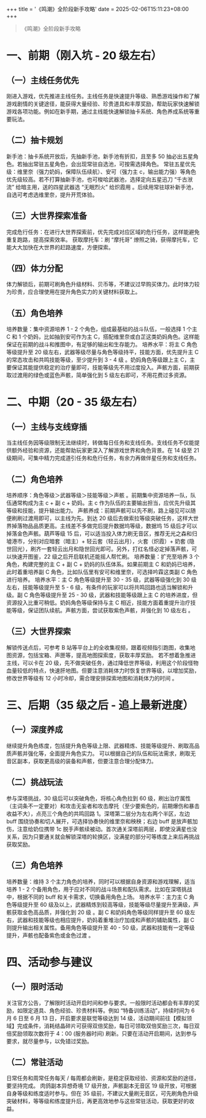 +++
title = '《鸣潮》全阶段新手攻略'
date = 2025-02-06T15:11:23+08:00
+++
> 《鸣潮》全阶段新手攻略
# 一、前期（刚入坑 - 20 级左右）
## （一）主线任务优先
刚进入游戏，优先推进主线任务。主线任务是快速提升等级、熟悉游戏操作和了解游戏剧情的关键途径，能获得大量经验、珍贵道具和丰厚奖励，帮助玩家快速解锁游戏各项功能。例如在新手期，通过主线能快速解锁抽卡系统、角色养成系统等重要玩法。
## （二）抽卡规划
新手池：抽卡系统开放后，先抽新手池，新手池有折扣，且至多 50 抽必出五星角色。若抽出常驻五星角色，会出现常驻自选池，可按需选择角色。
常驻五星优先级：维里奈（强力奶妈，保障队伍续航）、安可（强力主 c，输出能力强）等角色优先级较高。若不打算抽新手池，也可梭哈武器池，选择定向五星迅刀 “千古洑流” 给暗主用，送的四星武器选 “无眠烈火” 给炽霞用 。后续用常驻球补新手池，自选可考虑选维里奈，提升开荒体验。
## （三）大世界探索准备
完成危行任务：在进行大世界探索前，优先完成对应区域的危行任务，这样能避免重复跑路，提高探索效率。
获取摩托车：刷 “摩托哥” 燎照之骑，获得摩托车，它能大大加快在大世界的赶路速度，方便探索。
## （四）体力分配
体力解锁后，前期可刷角色升级材料、贝币等，不建议过早购买体力。此时体力较为珍贵，应合理使用在提升角色实力的关键材料获取上。
## （五）角色培养
培养数量：集中资源培养 1 - 2 个角色，组成最基础的战斗队伍，一般选择 1 个主 C 和 1 个奶妈，比如抽到安可作为主 C，搭配维里奈或白芷这类奶妈角色。这样能保证在前期的战斗和推图中，有足够的输出和生存能力。
培养水平：将主 C 角色等级提升至 20 级左右，武器等级尽量与角色等级持平，技能方面，优先提升主 C 的常态攻击和共鸣技能等级，至少提升到 3 - 4 级 。奶妈角色等级跟上主 C，主要保证其能提供稳定的治疗量即可，技能等级先不用过度投入。声骸方面，前期获取过渡用的绿色或蓝色声骸，简单强化到 5 级左右即可，不用花费过多资源。
# 二、中期（20 - 35 级左右）
## （一）主线与支线穿插
当主线任务因等级限制无法继续时，转做每日任务和支线任务。支线任务不仅能提供额外经验和资源，还能帮助玩家更深入了解游戏世界和角色背景。在 14 级至 21 级期间，可集中精力完成道引任务和危行任务，有余力再做伴星任务和支线任务。
## （二）角色培养
培养顺序：角色等级＞武器等级＞技能等级＞声骸 。前期集中资源培养一队，队伍通常构成为主 c + 副 c + 奶妈。主 c 作为队伍的主要输出担当，应优先升级其等级和技能，提升输出能力。
声骸养成：前期声骸可以先不刷，路上碰见可以随便刷刷过渡用即可，以主线为先。到达 20 级后去做索拉等级突破任务，这样大世界掉落物品品质更高。主线差不多做完后提升数据坞等级，数据坞 15 级后才可以掉落金色声骸。葫芦等级 15 后，可以适当投入体力刷无音区，推荐无光之森和归墟港市，分别对应暗套（暗主）+ 轻云套（轻云出月），火套（炽霞）+ 奶套 (隐世回光），刷齐一套轻云出月和隐世回光即可。另外，打红名怪必定掉落声骸，可以快速开图鉴，22 级之后开启联机还能摇人帮忙刷。
培养数量：扩充至培养 3 个角色，构建完整的主 C + 副 C + 奶妈的队伍体系。如果前期主 C 和奶妈已培养，此时着重培养副 C 角色，比如队伍里有安可和维里奈，可选择吟霖这类副 C 角色进行培养。
培养水平：主 C 角色等级提升至 30 - 35 级，武器等级强化到 30 级左右，技能等级提升至 5 - 6 级，有条件的玩家可以将共鸣回路也适当解锁和升级。副 C 角色等级提升至 25 - 30 级，武器和技能等级跟上主 C 的培养进度，但资源投入比重可稍低。奶妈角色等级保持与主 C 相近，技能方面着重提升治疗技能等级，保证团队续航。声骸方面，尝试获取紫色声骸，并强化到 10 级左右 。
## （三）大世界探索
解锁传送点后，可参考 B 站等平台上的全收集视频，跟着视频指引跑图，收集地图资源，包括宝箱、声匣等，提高地图探索度，获取丰厚奖励。
若不想着急推进主线，可以卡在 20 级，先不做突破任务，通过降低世界等级，利用这个阶段怪物血量较低的特点，快速肝地图。但要注意消耗体力时恢复世界等级，以增加奖励，修改世界等级有 12 小时冷却，需合理安排探索地图和消耗体力的时间 。
# 三、后期（35 级之后 - 追上最新进度）
## （一）深度养成
继续提升角色练度，包括提升角色等级上限、武器精炼、技能等级提升、刷取高品质声骸并强化等，全面提升角色实力。
可以根据自己的队伍和玩法需求，刷取无音区副本，获取更高级的装备和声骸，但要注意合理分配体力。
## （二）挑战玩法
参与深塔挑战，30 级后可以突破角色，将核心角色拉到 60 级，刷出治疗属性（主词条不一定要对）和攻击无妄者和攻击摩托（至少要紫色的，前期爆伤和暴击收益不大），点亮三个角色的共鸣回路 1。深塔第二层分为左右两个半区，左边 buff 围绕协奏和切人展开，可选择协奏快的维里奈和秧秧；右边 buff 是放声骸加伤，注意给奶位携带 1c 脱手声骸续被动。首次通关深塔前两层，即使没满星也没关系，因为只要通关就会解锁深塔的轮换区，没满星的部分可等练度上来后再挑战获取奖励。
## （三）角色培养
培养数量：维持 3 个主力角色的培养，同时可以根据自身资源和游戏理解，适当培养 1 - 2 个备用角色，用于应对不同的战斗场景和配队需求。比如在深塔挑战中，根据不同的 buff 和关卡需求，切换备用角色上场。
培养水平：主力主 C 角色等级提升至 60 级及以上，武器精炼到较高等级，技能等级尽量提升至满级，声骸获取金色高品质，并强化到 20 级 。副 C 和奶妈角色等级同样提升至 60 级左右，武器和技能等级也相应提升，奶妈着重堆治疗加成和声骸的辅助属性，副 C 则提升输出相关属性。备用角色等级提升至 40 - 50 级，武器和技能有一定等级提升，声骸也配备紫色或金色过渡 。
# 四、活动参与建议
## （一）限时活动
关注官方公告，了解限时活动开启时间和参与要求。一般限时活动都会有丰厚的奖励，如限定道具、角色经验、珍贵材料等。例如 “特备训练活动”，持续时间为 6 月 6 日至 6 月 13 日，开启要求是联觉等级达到 14 级，活动期间前往【模拟领域】完成条件，消耗结晶碎片可获得双倍奖励，每日可领取双倍奖励三次，每日双倍奖励领取次数将于 4：00 (服务器时间) 刷新。只要在活动开启期间，达到参与要求，就尽量参与，以免错过奖励。
## （二）常驻活动
日常任务和周常任务每天 / 每周都会刷新，是稳定获取经验、资源和奖励的途径，要坚持完成。
肉鸽副本异想奇境 17 级开放，声骸副本无音区 19 级开放，可根据自身等级和练度适时参与。但在 35 级前，不建议大量刷无音区，可先刷角色升级突破材料，等等级和练度提升后，再更高效地参与这些常驻活动，获取更好的收益。
